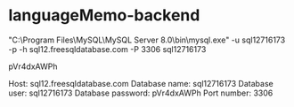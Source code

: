 # languageMemo-backend
"C:\Program Files\MySQL\MySQL Server 8.0\bin\mysql.exe" -u sql12716173 -p -h sql12.freesqldatabase.com -P 3306 sql12716173

pVr4dxAWPh


Host: sql12.freesqldatabase.com
Database name: sql12716173
Database user: sql12716173
Database password: pVr4dxAWPh
Port number: 3306
